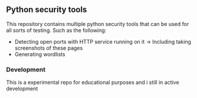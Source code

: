 ## Python security tools
This repository contains multiple python security tools that can be used for all sorts of testing. Such as the following:
- Detecting open ports with HTTP service running on it
-> Including taking screenshots of these pages
- Generating wordlists

### Development
This is a experimental repo for educational purposes and i still in active development